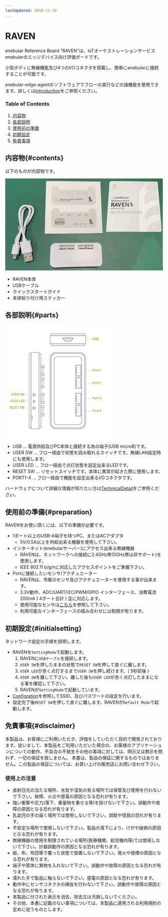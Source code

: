 ```yaml
---
lastUpdated: 2018-12-20
---
```


# RAVEN

enebular Reference Board "RAVEN"は、IoTオーケストレーションサービスenebularのエッジデバイス向け評価ボードです。 

小型ボディに無線機能及び4つのI/Oコネクタを搭載し、簡単にenebularに接続することが可能です。

enebular-edge-agentのソフトウェアでフローの実行などの諸機能を使用できます。詳しくは[Introduction](./../EnebularEdgeAgent/Introduction.md)をご参照ください。

### Table of Contents
1. [内容物](#contents)
1. [各部説明](#parts)
1. [使用前の準備](#preparation)
1. [初期設定](#initialsetting)
1. [免責事項](#disclaimer)

## 内容物{#contents}
以下のものが内容物です。

![RAVEN-package](./../../img/Board/RAVEN-package.jpg)

* RAVEN本体
* USBケーブル
* クイックスタートガイド
* 本体貼り付け用ステッカー

## 各部説明{#parts}
![RAVEN-parts](./../../img/Board/RAVEN-parts.png)

* USB … 電源供給及びPC本体と接続する為の端子(USB microB)です。
* USER SW … フロー経由で状態を読み取れるスイッチです。無線LAN設定時にも使用します。
* USER LED … フロー経由で点灯状態を設定出来るLEDです。
* RESET SW … リセットスイッチです。本体に異常が起きた際に使用します。
* PORT1-4 … フロー経由で機能を設定出来るI/Oコネクタです。

ハードウェアについて詳細な情報が知りたい方は[TechnicalDetail](./../Other/TechDetail-RAVEN.md)をご参照ください。

## 使用前の準備{#preparation}

RAVENをお使い頂くには、以下の準備が必要です。
* 1ポート以上のUSB-A端子を持つPC、またはACアダプタ
    * 5V/0.5A以上を供給出来る機器を使用して下さい。
* インターネット(enebularサーバー)にアクセス出来る無線機器
    * RAVENは、ネットワークへの接続に2.4GHz帯(5GHz帯は非サポート)を使用します。
    * IEEE 802.11 b/g/nに対応したアクセスポイントをご準備下さい。
* Portに接続したいセンサ/アクチュエーター
    * RAVENは、市販のセンサ及びアクチュエーターを使用する事が出来ます。  
    * 3.3V動作、ADC/UART/I2C/PWM/GPIO インターフェース、消費電流200mA ( 4ポート合計 ) 迄に対応します。  
    * 使用可能なセンサは[こちら](http://wiki.seeedstudio.com/Grove_System/)を参照して下さい。  
    * 利用可能なインターフェースの組み合わせには制限が有ります。  

## 初期設定{#initialsetting}

ネットワーク設定の手順を説明します。

* RAVENを`SettingMode`で起動します。
    1. RAVENに`USBケーブル`を接続します。
    1. `USER SW`を押したままの状態で`RESET SW`を押して直ぐに離します。
    1. `USER LED`が赤く点灯するまで`USER SW`を押し続けます。( 5秒前後 )
    1. `USER SW`を離して下さい。離した後も`USER LED`が赤く点灯したままになる事を確認して下さい。
    1. RAVENが`SettingMode`で起動しています。
* [Configration](./../EnebularEdgeAgent/Configuration.md)を参照してSSID、及びパスワードの設定を行います。
* 設定完了後`RESET SW`を押して直ぐに離します。RAVENが`Default Mode`で起動します。

## 免責事項{#disclaimer}

本製品は、お客様にご利用いただき、評価をしていただく目的で開発されております。従いまして、本製品をご利用いただいた場合の、お客様のアプリケーションについての動作、不具合の不発生その他の事項に対しては、明示又は黙示を問わず、一切の保証を致しません。
本書は、製品の保証に関するものではありません。この製品の保証については、お買い上げの販売店にお問い合わせ下さい。

### 使用上の注意

- 直射日光の当たる場所、水気や湿気の有る場所では保管及び使用を行わないで下さい。故障、火災や感電の原因となる恐れが有ります。
- 強い衝撃や圧力(落下、重量物を乗せる等)を掛けないで下さい。誤動作や故障の原因となる恐れが有ります。
- 乳幼児の手の届く場所では使用しないで下さい。誤飲や怪我の恐れが有ります。
- 不安定な場所で使用しないで下さい。製品の落下により、けがや破損の原因となる恐れが有ります。
- 無線機器の使用を制限されている場所(医療機関、航空機内等)では使用しないで下さい。計器誤動作の原因となる恐れが有ります。
- 紙、布、布団等で覆った状態で放置しないで下さい。発火や発煙の原因となる恐れが有ります。
- 端子や筐体に異物を入れないで下さい。誤動作や故障の原因となる恐れが有ります。
- 濡れた手で製品に触らないで下さい。感電の原因となる恐れが有ります。
- 動作中にセンサコネクタの挿抜を行わないで下さい。誤動作や故障の原因となる恐れが有ります。
- 本製品に付された表示を消去、除去又は汚損しないでください。
- その他、本書に記載のない事項については、本製品に適用される利用規約の定めに従うものとします。